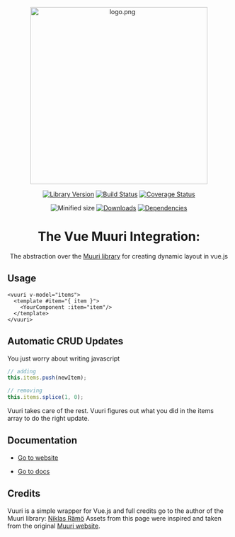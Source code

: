 <p align="center">
<img height="400px" style="max-width:100%" src="https://github.com/dannyYassine/vuuri/blob/master/.docs/.vuepress/public/vuuri_logo.png?raw=true" alt="logo.png">
</p>

<p align="center">
    <a href='https://www.npmjs.com/package/vuuri' target="_blank"><img src='https://img.shields.io/npm/v/vuuri.svg' alt='Library Version' /></a>
    <a href='https://travis-ci.com/dannyYassine/vuuri' target="_blank"><img src='https://travis-ci.com/dannyYassine/vuuri.svg?branch=master' alt='Build Status' /></a>
    <a href='https://coveralls.io/github/dannyYassine/vuuri?branch=master' target="_blank"><img src='https://coveralls.io/repos/github/dannyYassine/vuuri/badge.svg?branch=master' alt='Coverage Status' /></a>
</p>

<p align="center">
    <a><img src="https://img.shields.io/bundlephobia/min/vuuri.svg" alt="Minified size"></a>
    <a href="https://npm-stat.com/charts.html?package=vuuri"><img src="https://img.shields.io/npm/dm/vuuri.svg" alt="Downloads"></a>
    <a href="https://david-dm.org/dannyyassine/vuuri"><img src="https://img.shields.io/david/dannyyassine/vuuri.svg" alt="Dependencies"></a>
</p>

<h1 align="center">
The Vue Muuri Integration:
</h1>
<p align="center">
The abstraction over the <a href="https://muuri.dev/" target="_blank">Muuri library</a> for creating dynamic layout in vue.js
</p>

## Usage

```vue
<vuuri v-model="items">
  <template #item="{ item }">
    <YourComponent :item="item"/>
  </template>
</vuuri>
```

## Automatic CRUD Updates

You just worry about writing javascript

```javascript
// adding
this.items.push(newItem);

// removing
this.items.splice(1, 0);
```

Vuuri takes care of the rest. Vuuri figures out what you did 
in the items array to do the right update.

## Documentation

* [Go to website](https://dannyyassine.github.io/vuuri)

* [Go to docs](https://dannyyassine.github.io/vuuri/guide/install.html)

## Credits

Vuuri is a simple wrapper for Vue.js and full credits go to 
the author of the Muuri library: [Niklas Rämö](https://github.com/niklasramo)
Assets from this page were inspired and taken from the 
original [Muuri website](https://muuri.dev/).